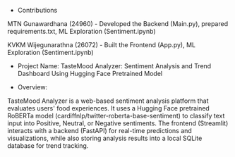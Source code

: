 * Contributions

MTN Gunawardhana (24960) -	Developed the Backend (Main.py), prepared requirements.txt, ML Exploration (Sentiment.ipynb)

KVKM Wijegunarathna	(26072) -	Built the Frontend (App.py), ML Exploration (Sentiment.ipynb)


* Project Name: TasteMood Analyzer: Sentiment Analysis and Trend Dashboard Using Hugging Face Pretrained Model

* Overview:

TasteMood Analyzer is a web-based sentiment analysis platform that evaluates users' food experiences.
It uses a Hugging Face pretrained RoBERTa model (cardiffnlp/twitter-roberta-base-sentiment) to classify text input into Positive, Neutral, or Negative sentiments.
The frontend (Streamlit) interacts with a backend (FastAPI) for real-time predictions and visualizations, while also storing analysis results into a local SQLite database for trend tracking.


